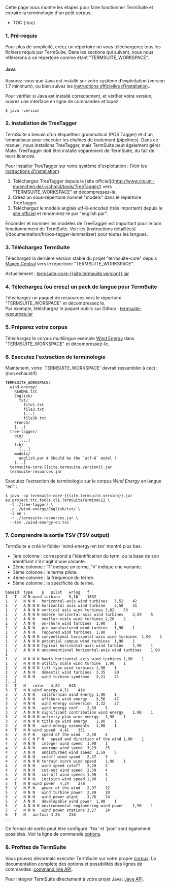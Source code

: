 Cette page vous montre les étapes pour faire fonctionner TermSuite et extraire la terminologie d'un petit corpus.

* TOC
{:toc}

### 1. Pré-requis

Pour plus de simplicité, créez un répertoire où vous téléchargerez tous les fichiers requis par TermSuite. Dans les sections qui suivent, nous nous réfererons à ce répertoire comme étant "TERMSUITE_WORKSPACE".       

#### Java

Assurez-vous que Java est installé sur votre système d'exploitation (version 1.7 minimum), ou bien suivez les [instructions officielles d'installation](https://www.java.com/fr/download/)..

Pour vérifier si Java est installé correctement, et vérifier votre version, ouvrez une interface en ligne de commandes et tapez :

~~~
$ java -version
~~~

### 2. Installation de TreeTagger

TermSuite a besoin d'un étiquetteur grammatical (POS Tagger) et d'un lemmatiseur pour executer les chaînes de traitement (pipelines). Dans ce manuel, nous installons TreeTagger, mais TermSuite peut également gérer Mate. TreeTagger doit être installé séparément de TermSuite, du fait de leurs licences.

Pour installer TreeTagger sur votre système d'exploitation : (Voir les [Instructions d'installation](/documentation/fr/pos-tagger-lemmatizer)).

1. Téléchargez TreeTagger depuis le [site officiel]((http://www.cis.uni-muenchen.de/~schmid/tools/TreeTagger/) vers "TERMSUITE_WORKSPACE" et décompressez-le.
2. Créez un sous-répertoire nommé "models" dans le répertoire TreeTagger.
3. Téléchargez le modèle anglais utf-8-encoded (très important) depuis le [site officiel]((http://www.cis.uni-muenchen.de/~schmid/tools/TreeTagger/)) et renommez-le par "english.par".

<div class="alert alert-warning" role="alert">
Enconder et nommer les modèles de TreeTagger est important pour le bon fonctionnement de TermSuite. Voir les [instructions détaillées] (/documentation/fr/pos-tagger-lemmatizer) pour toutes les langues.
</div>

### 3. Téléchargez TermSuite

Téléchargez la dernière version stable du projet "termsuite-core" depuis [Maven Central]({{site.termsuite.maven}}) vers le répertoire "TERMSUITE_WORKSPACE".

Actuellement : [termsuite-core-{{site.termsuite.version}}.jar]({{site.termsuite.maven}}{{site.termsuite.version}}/termsuite-core-{{site.termsuite.version}}.jar)

### 4. Téléchargez  (ou créez) un pack de langue pour TermSuite
Téléchargez un paquet de ressources vers le répertoire "TERMSUITE_WORSPACE" et décompressez le.  
Par exemple, téléchargez le paquet public sur Github : [termsuite-resources.jar]({{site.resources.jar}})

### 5. Préparez votre corpus

Téléchargez le corpus multilingue exemple [Wind Energy]({{site.corpus.we}}) dans "TERMSUITE_WORKSPACE" et décompressez-le.

### 6. Executez l'extraction de terminologie
Maintenant, votre 'TERMSUITE_WORKSPACE' devrait ressembler à ceci : (non exhaustif)

~~~
TERMSUITE_WORKSPACE/
  wind-energy/
    README.txt
    English/
      txt/
        file1.txt
        file3.txt
        [...]
        file38.txt
    French/
    [...]
  tree-tagger/
    bin/
      [...]
    lib/
      [...]
    models/
      english.par # Should be the `utf-8` model !
    [...]
  termsuite-core-{{site.termsuite.version}}.jar
  termsuite-resources.jar
~~~

Executez l'extraction de terminologie sur le corpus *Wind Energy* en langue "en" :

~~~
$ java -cp termsuite-core-{{site.termsuite.version}}.jar eu.project.ttc.tools.cli.TermSuiteTerminoCLI \
  -t ./tree-tagger/ \
  -c ./wind-energy/English/txt/ \
  -l en \
  -r ./termsuite-resources.jar \
  --tsv ./wind-energy-en.tsv
~~~

### 7. Comprendre la sortie TSV (TSV output)

TermSuite a créé le fichier 'wind-energy-en.tsv' montré plus bas.
* 1ère colonne : correspond à l'identification du term, ou la base de son identifiant s'il s'agit d'une variante.
* 2ème colonne : 'T' indique un terme, 'V' indique une variante.
* 3ème colonne : le terme pilote.
* 4ème colonne : la fréquence du terme.
* 5ème colonne : la spécificité du terme.

~~~
baseId	type	p	pilot	wrlog	f
1	T	N N	wind turbine	5,16	1852
1	V	N N N	horizontal-axis wind turbines	3,52	42
1	V	A N N N	horizontal axis wind turbine	3,50	41
1	V	A N N N	vertical axis wind turbines	3,62	53
1	V	A N N N	modern horizontal-axis wind turbines	2,59	5
1	V	A N N	smaller-scale wind turbines	2,20	2
1	V	A N N	on-shore wind turbines	1,90	1
1	V	A N N	pre-manufactured wind turbine	1,90	1
1	V	A N N	repowred wind turbines	1,90	1
1	V	A N N N	conventional horizontal-axis wind turbines	1,90	1
1	V	A N N N	potential campus wind turbines	1,90	1
1	V	A N N N	typical horizontal-axis wind turbine	1,90	1
1	V	A N N N	unconventional horizontal-axis wind turbines	1,90	1
1	V	N N N N	hawts horizontal-axis wind turbines	1,90	1
1	V	N N N N	utility scale wind turbine	1,90	1
1	V	N N N N	lift type wind turbines	1,90	1
1	V	A N N	domestic wind turbines	3,35	29
1	V	N N N	wind turbine syndrome	3,21	21
[...]
2	T	N	rotor	4,82	848
3	T	N N	wind energy	4,51	414
3	V	A N N	californian wind energy	1,90	1
3	V	A N N	offshore wind energy	3,56	47
3	V	N N N	wind energy conversion	3,32	27
3	V	N N N	wind energy conf	2,59	5
3	V	A N N N	significant contribution wind energy	1,90	1
3	V	N N N N	activity plan wind energy	1,90	1
3	V	N N N N	title ge wind energy	1,90	1
3	V	N N N	wind energy easements	1,90	1
4	T	N N	wind speed	4,41	331
4	V	N P N	speed of the wind	2,50	4
4	V	N C N P N	speed and direction of the wind	1,90	1
4	V	N N N	integer wind speed	1,90	1
4	V	A N N	average wind speed	3,29	25
4	V	A N N	undisturbed wind speed	2,59	5
4	V	N N N	cutoff wind speed	2,37	3
4	V	N N N N	terrain score wind speed	1,90	1
4	V	N N N	wind speed cutoff	2,20	2
4	V	N N N	cut-out wind speed	2,50	4
4	V	N N N	cut-off wind speeds	1,90	1
4	V	N N N	incision wind speed	1,90	1
5	T	N N	wind power	4,34	278
5	V	N P N	power of the wind	2,97	12
5	V	N N N	wind turbine power	2,89	10
5	V	N N N	wind power plant	3,76	74
5	V	A N N	developable wind power	1,90	1
5	V	A N N N	environmental engineering wind power	1,90	1
5	V	N N N	wind power stations	3,27	24
6	T	N	airfoil	4,26	236
...
~~~

Ce format de sortie peut être configuré. 'tbx' et 'json' sont également possibles. Voir la ligne de commande [options]({{site.production_url}}/documentation/fr/command-line-api).

### 8. Profitez de TermSuite

Vous pouvez désormais executer TermSuite sur votre propre [corpus]({{site.production_url}}/documentation/fr/corpus).
La documentation complète des options et possibilités des lignes de commandes :[command line API]({{site.production_url}}/documentation/fr/command-line-api).

Pour intégrer TermSuite directement à votre projet Java: [Java API](/documentation/fr/command-line-api).
